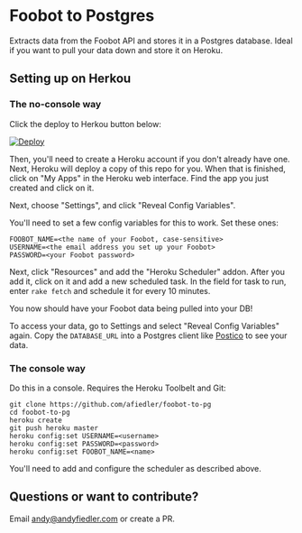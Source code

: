 # Foobot to Postgres
Extracts data from the Foobot API and stores it in a Postgres database. Ideal if you want to pull
your data down and store it on Heroku.

## Setting up on Herkou

### The no-console way

Click the deploy to Herkou button below:

[![Deploy](https://www.herokucdn.com/deploy/button.png)](https://heroku.com/deploy)

Then, you'll need to create a Heroku account if you don't already have one. Next, Heroku will
deploy a copy of this repo for you. When that is finished, click on "My Apps" in the Heroku web
interface. Find the app you just created and click on it.

Next, choose "Settings", and click "Reveal Config Variables".

You'll need to set a few config variables for this to work. Set these ones:
```
FOOBOT_NAME=<the name of your Foobot, case-sensitive>
USERNAME=<the email address you set up your Foobot>
PASSWORD=<your Foobot password>
```

Next, click "Resources" and add the "Heroku Scheduler" addon. After you add it, click on it and add
a new scheduled task. In the field for task to run, enter `rake fetch` and schedule it for every 10
minutes.

You now should have your Foobot data being pulled into your DB!

To access your data, go to Settings and select "Reveal Config Variables" again. Copy the
`DATABASE_URL` into a Postgres client like [Postico](https://eggerapps.at/postico/) to see your
data.

### The console way
Do this in a console. Requires the Heroku Toolbelt and Git:
```
git clone https://github.com/afiedler/foobot-to-pg
cd foobot-to-pg
heroku create
git push heroku master
heroku config:set USERNAME=<username>
heroku config:set PASSWORD=<password>
heroku config:set FOOBOT_NAME=<name>
```

You'll need to add and configure the scheduler as described above.

## Questions or want to contribute?
Email andy@andyfiedler.com or create a PR.

